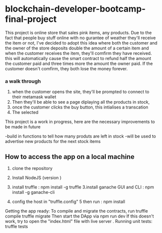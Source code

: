 # blockchain-developer-bootcamp-final-project
This project is  online store that sales pink items, any products. Due to the fact that people buy stuff online with no gurantee of weather they'll receive the item or not, I've decided to adopt this idea where both the customer and the owner of the store deposits double the amount of a certain item and when the customer receives the item, they'll comfirm they have received. this will automatically cause the smart contract to refund half the amount the customer paid and three times more the amount the owner paid. If the customer doesn't comfirm, they both lose the money forever.

### a walk through
1. when the customer opens the site, they'll be prompted to connect to their metamask wallet
2. Then they'll be able to see a page diplaying all the products in stock,
3. once the customer clicks the buy button, this intialises a transcation
4. The selected

This project is a work in progress, here are the necessary improvements to be made in future

-build in functions to tell how many produts are left in stock
-will be used to advertise new products for the next stock items


## How to access the app on a local machine

1. clone the repository
2. Install NodeJS (version )
3. install truffle : npm install -g truffle
3.install ganache GUI and CLI : npm install -g ganache-cli

4. config the host in "truffle.config"
5 then run : npm install

Getting the app ready:
To compile and migrate the contracts, run
truffle compile
truffle migrate
Then start the DApp via
npm run dev
If this doesn't work, try to open the "index.html" file with live server
.
Running unit tests:
truffle tests


